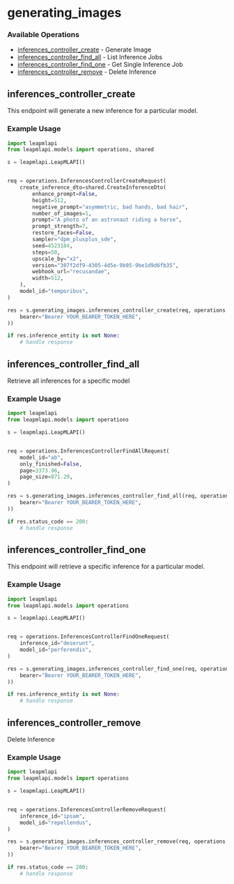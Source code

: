 # generating_images

### Available Operations

* [inferences_controller_create](#inferences_controller_create) - Generate Image
* [inferences_controller_find_all](#inferences_controller_find_all) - List Inference Jobs
* [inferences_controller_find_one](#inferences_controller_find_one) - Get Single Inference Job
* [inferences_controller_remove](#inferences_controller_remove) - Delete Inference

## inferences_controller_create

This endpoint will generate a new inference for a particular model.

### Example Usage

```python
import leapmlapi
from leapmlapi.models import operations, shared

s = leapmlapi.LeapMLAPI()


req = operations.InferencesControllerCreateRequest(
    create_inference_dto=shared.CreateInferenceDto(
        enhance_prompt=False,
        height=512,
        negative_prompt="asymmetric, bad hands, bad hair",
        number_of_images=1,
        prompt="A photo of an astronaut riding a horse",
        prompt_strength=7,
        restore_faces=False,
        sampler="dpm_plusplus_sde",
        seed=4523184,
        steps=50,
        upscale_by="x2",
        version="307f2df9-4305-4d5e-9b95-9be1d9d6fb35",
        webhook_url="recusandae",
        width=512,
    ),
    model_id="temporibus",
)

res = s.generating_images.inferences_controller_create(req, operations.InferencesControllerCreateSecurity(
    bearer="Bearer YOUR_BEARER_TOKEN_HERE",
))

if res.inference_entity is not None:
    # handle response
```

## inferences_controller_find_all

Retrieve all inferences for a specific model

### Example Usage

```python
import leapmlapi
from leapmlapi.models import operations

s = leapmlapi.LeapMLAPI()


req = operations.InferencesControllerFindAllRequest(
    model_id="ab",
    only_finished=False,
    page=3373.96,
    page_size=871.29,
)

res = s.generating_images.inferences_controller_find_all(req, operations.InferencesControllerFindAllSecurity(
    bearer="Bearer YOUR_BEARER_TOKEN_HERE",
))

if res.status_code == 200:
    # handle response
```

## inferences_controller_find_one

This endpoint will retrieve a specific inference for a particular model.

### Example Usage

```python
import leapmlapi
from leapmlapi.models import operations

s = leapmlapi.LeapMLAPI()


req = operations.InferencesControllerFindOneRequest(
    inference_id="deserunt",
    model_id="perferendis",
)

res = s.generating_images.inferences_controller_find_one(req, operations.InferencesControllerFindOneSecurity(
    bearer="Bearer YOUR_BEARER_TOKEN_HERE",
))

if res.inference_entity is not None:
    # handle response
```

## inferences_controller_remove

Delete Inference

### Example Usage

```python
import leapmlapi
from leapmlapi.models import operations

s = leapmlapi.LeapMLAPI()


req = operations.InferencesControllerRemoveRequest(
    inference_id="ipsam",
    model_id="repellendus",
)

res = s.generating_images.inferences_controller_remove(req, operations.InferencesControllerRemoveSecurity(
    bearer="Bearer YOUR_BEARER_TOKEN_HERE",
))

if res.status_code == 200:
    # handle response
```
